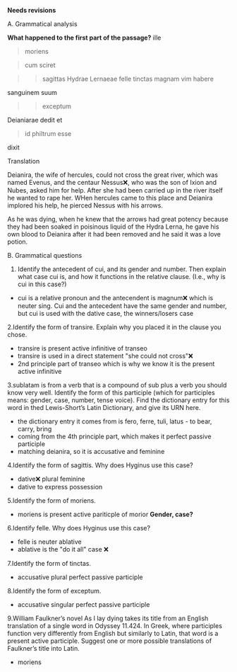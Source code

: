**Needs revisions**

A. Grammatical analysis

**What happened to the first part of the passage?**
ille

> moriens

> cum sciret

> > sagittas Hydrae Lernaeae felle tinctas magnam vim habere

sanguinem suum

> > exceptum

Deianiarae dedit et

> id philtrum esse

dixit

Translation

Deianira, the wife of hercules, could not cross the great river, which was named Evenus, 
and the centaur Nessus❌, who was the son of Ixion and Nubes, asked him for help. After she had been carried up in the river itself he wanted to rape her. WHen hercules came to this place and Deianira implored his help, he pierced Nessus with his arrows.

As he was dying, when he knew that the arrows had great potency because they had been soaked in poisinous liquid of the Hydra Lerna, he gave his own blood to Deianira after it had been removed and he said it was a love potion. 

B. Grammatical questions

1. Identify the antecedent of cui, and its gender and number. Then explain what case cui is, and how it functions in the relative clause. (I.e., why is cui in this case?)

- cui is a relative pronoun and the antecendent is magnum❌ which is neuter sing. Cui and the antecedent have the same gender and number, but cui is used with the dative case, the winners/losers case

2.Identify the form of transire. Explain why you placed it in the clause you chose.

- transire is present active infinitive of transeo
- transire is used in a direct statement "she could not cross"❌
- 2nd principle part of transeo which is why we know it is the present active infinitive 

3.sublatam is from a verb that is a compound of sub plus a verb you should know very well. Identify the form of this participle (which for participles means: gender, case, number, tense voice). Find the dictionary entry for this word in thed Lewis-Short’s Latin Dictionary, and give its URN here.

- the dictionary entry it comes from is fero, ferre, tuli, latus - to bear, carry, bring
- coming from the 4th principle part, which makes it perfect passive participle
- matching deianira, so it is accusative and feminine 

4.Identify the form of sagittis. Why does Hyginus use this case?

- dative❌ plural feminine 
- dative to express possession 

5.Identify the form of moriens.

- moriens is present active pariticple of morior  **Gender, case?**

6.Identify felle. Why does Hyginus use this case?

- felle is neuter ablative
- ablative is the "do it all" case ❌

7.Identify the form of tinctas.

- accusative plural perfect passive participle

8.Identify the form of exceptum.

- accusative singular perfect passive participle

9.William Faulkner’s novel As I lay dying takes its title from an English translation of a single word in Odyssey 11.424. In Greek, where participles function very differently from English but similarly to Latin, that word is a present active participle. Suggest one or more possible translations of Faulkner’s title into Latin.

- moriens
